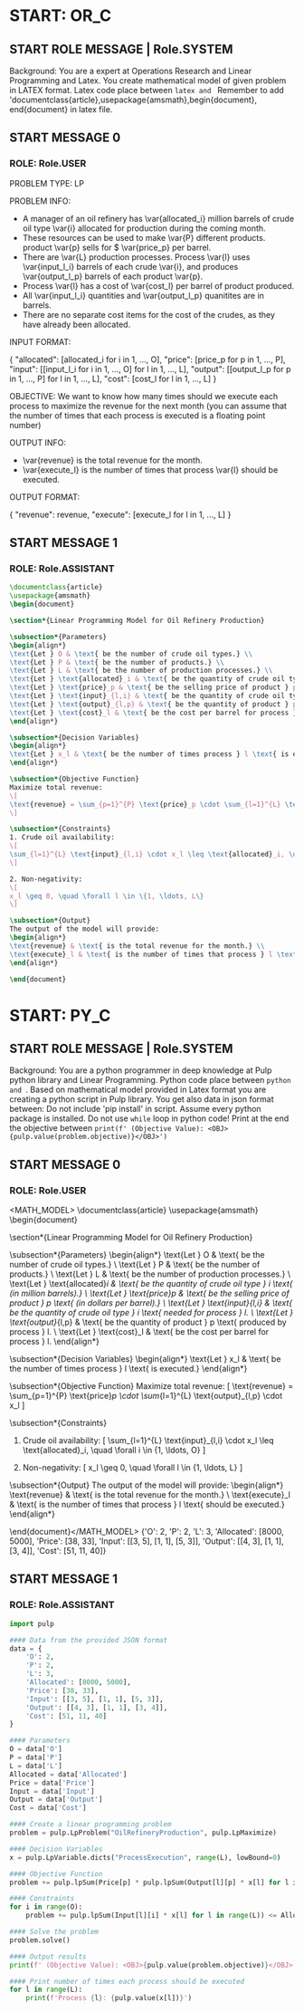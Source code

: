 # START: OR_C 
## START ROLE MESSAGE | Role.SYSTEM 
Background: You are a expert at Operations Research and Linear Programming and Latex. You create mathematical model of given problem in LATEX format. Latex code place between ```latex and ``` Remember to add 'documentclass{article},usepackage{amsmath},begin{document}, end{document} in latex file. 
## START MESSAGE 0 
### ROLE: Role.USER
<DESCRIPTION>
PROBLEM TYPE: LP

PROBLEM INFO: 

- A manager of an oil refinery has \var{allocated_i} million barrels of crude oil type \var{i} allocated for production during the coming month. 
- These resources can be used to make \var{P} different products. product \var{p} sells for $ \var{price_p} per barrel.
- There are \var{L} production processes. Process \var{l} uses \var{input_l_i} barrels of each crude \var{i}, and produces \var{output_l_p} barrels of each product \var{p}. 
- Process \var{l} has a cost of \var{cost_l} per barrel of product produced.
- All \var{input_l_i} quantities and \var{output_l_p} quanitites are in barrels. 
- There are no separate cost items for the cost of the crudes, as they have already been allocated.

INPUT FORMAT: 

{
    "allocated": [allocated_i for i in 1, ..., O],
    "price": [price_p for p in 1, ..., P],
    "input": [[input_l_i for i in 1, ..., O] for l in 1, ..., L],
    "output": [[output_l_p for p in 1, ..., P] for l in 1, ..., L],
    "cost": [cost_l for l in 1, ..., L]
}

OBJECTIVE: We want to know how many times should we execute each process to maximize the revenue for the next month (you can assume that the number of times that each process is executed is a floating point number)

OUTPUT INFO:

- \var{revenue} is the total revenue for the month.
- \var{execute_l} is the number of times that process \var{l} should be executed.

OUTPUT FORMAT:

{
    "revenue": revenue,
    "execute": [execute_l for l in 1, ..., L]
}

</DESCRIPTION>


## START MESSAGE 1 
### ROLE: Role.ASSISTANT
```latex
\documentclass{article}
\usepackage{amsmath}
\begin{document}

\section*{Linear Programming Model for Oil Refinery Production}

\subsection*{Parameters}
\begin{align*}
\text{Let } O & \text{ be the number of crude oil types.} \\
\text{Let } P & \text{ be the number of products.} \\
\text{Let } L & \text{ be the number of production processes.} \\
\text{Let } \text{allocated}_i & \text{ be the quantity of crude oil type } i \text{ (in million barrels).} \\
\text{Let } \text{price}_p & \text{ be the selling price of product } p \text{ (in dollars per barrel).} \\
\text{Let } \text{input}_{l,i} & \text{ be the quantity of crude oil type } i \text{ needed for process } l. \\
\text{Let } \text{output}_{l,p} & \text{ be the quantity of product } p \text{ produced by process } l. \\
\text{Let } \text{cost}_l & \text{ be the cost per barrel for process } l.
\end{align*}

\subsection*{Decision Variables}
\begin{align*}
\text{Let } x_l & \text{ be the number of times process } l \text{ is executed.}
\end{align*}

\subsection*{Objective Function}
Maximize total revenue:
\[
\text{revenue} = \sum_{p=1}^{P} \text{price}_p \cdot \sum_{l=1}^{L} \text{output}_{l,p} \cdot x_l
\]

\subsection*{Constraints}
1. Crude oil availability:
\[
\sum_{l=1}^{L} \text{input}_{l,i} \cdot x_l \leq \text{allocated}_i, \quad \forall i \in \{1, \ldots, O\}
\]

2. Non-negativity:
\[
x_l \geq 0, \quad \forall l \in \{1, \ldots, L\}
\]

\subsection*{Output}
The output of the model will provide:
\begin{align*}
\text{revenue} & \text{ is the total revenue for the month.} \\
\text{execute}_l & \text{ is the number of times that process } l \text{ should be executed.}
\end{align*}

\end{document}
```

# START: PY_C 
## START ROLE MESSAGE | Role.SYSTEM 
Background: You are a python programmer in deep knowledge at Pulp python library and Linear Programming. Python code place between ```python and ```. Based on mathematical model provided in Latex format you are creating a python script in Pulp library. You get also data in json format between: <DATA></DATA> Do not include 'pip install' in script. Assume every python package is installed. Do not use `while` loop in python code! Print at the end the objective between <OBJ></OBJ> `print(f' (Objective Value): <OBJ>{pulp.value(problem.objective)}</OBJ>')` 
## START MESSAGE 0 
### ROLE: Role.USER
<MATH_MODEL>
\documentclass{article}
\usepackage{amsmath}
\begin{document}

\section*{Linear Programming Model for Oil Refinery Production}

\subsection*{Parameters}
\begin{align*}
\text{Let } O & \text{ be the number of crude oil types.} \\
\text{Let } P & \text{ be the number of products.} \\
\text{Let } L & \text{ be the number of production processes.} \\
\text{Let } \text{allocated}_i & \text{ be the quantity of crude oil type } i \text{ (in million barrels).} \\
\text{Let } \text{price}_p & \text{ be the selling price of product } p \text{ (in dollars per barrel).} \\
\text{Let } \text{input}_{l,i} & \text{ be the quantity of crude oil type } i \text{ needed for process } l. \\
\text{Let } \text{output}_{l,p} & \text{ be the quantity of product } p \text{ produced by process } l. \\
\text{Let } \text{cost}_l & \text{ be the cost per barrel for process } l.
\end{align*}

\subsection*{Decision Variables}
\begin{align*}
\text{Let } x_l & \text{ be the number of times process } l \text{ is executed.}
\end{align*}

\subsection*{Objective Function}
Maximize total revenue:
\[
\text{revenue} = \sum_{p=1}^{P} \text{price}_p \cdot \sum_{l=1}^{L} \text{output}_{l,p} \cdot x_l
\]

\subsection*{Constraints}
1. Crude oil availability:
\[
\sum_{l=1}^{L} \text{input}_{l,i} \cdot x_l \leq \text{allocated}_i, \quad \forall i \in \{1, \ldots, O\}
\]

2. Non-negativity:
\[
x_l \geq 0, \quad \forall l \in \{1, \ldots, L\}
\]

\subsection*{Output}
The output of the model will provide:
\begin{align*}
\text{revenue} & \text{ is the total revenue for the month.} \\
\text{execute}_l & \text{ is the number of times that process } l \text{ should be executed.}
\end{align*}

\end{document}</MATH_MODEL>
<DATA>
{'O': 2, 'P': 2, 'L': 3, 'Allocated': [8000, 5000], 'Price': [38, 33], 'Input': [[3, 5], [1, 1], [5, 3]], 'Output': [[4, 3], [1, 1], [3, 4]], 'Cost': [51, 11, 40]}</DATA>


## START MESSAGE 1 
### ROLE: Role.ASSISTANT
```python
import pulp

#### Data from the provided JSON format
data = {
    'O': 2,
    'P': 2,
    'L': 3,
    'Allocated': [8000, 5000],
    'Price': [38, 33],
    'Input': [[3, 5], [1, 1], [5, 3]],
    'Output': [[4, 3], [1, 1], [3, 4]],
    'Cost': [51, 11, 40]
}

#### Parameters
O = data['O']
P = data['P']
L = data['L']
Allocated = data['Allocated']
Price = data['Price']
Input = data['Input']
Output = data['Output']
Cost = data['Cost']

#### Create a linear programming problem
problem = pulp.LpProblem("OilRefineryProduction", pulp.LpMaximize)

#### Decision Variables
x = pulp.LpVariable.dicts("ProcessExecution", range(L), lowBound=0)

#### Objective Function
problem += pulp.lpSum(Price[p] * pulp.lpSum(Output[l][p] * x[l] for l in range(L)) for p in range(P)), "TotalRevenue"

#### Constraints
for i in range(O):
    problem += pulp.lpSum(Input[l][i] * x[l] for l in range(L)) <= Allocated[i], f"CrudeOilAvailability_{i}"

#### Solve the problem
problem.solve()

#### Output results
print(f' (Objective Value): <OBJ>{pulp.value(problem.objective)}</OBJ>')

#### Print number of times each process should be executed
for l in range(L):
    print(f'Process {l}: {pulp.value(x[l])}')
```

